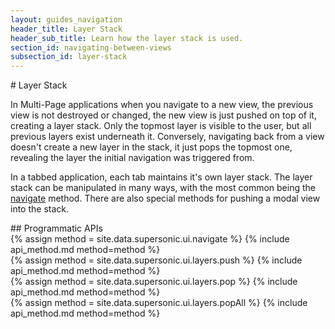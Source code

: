 ```yaml
---
layout: guides_navigation
header_title: Layer Stack
header_sub_title: Learn how the layer stack is used.
section_id: navigating-between-views
subsection_id: layer-stack
---
```

<section class="docs-section" id="layer-stack">
# Layer Stack

In Multi-Page applications when you navigate to a new view, the previous view is not destroyed or changed, the new view is just pushed on top of it, creating a layer stack. Only the topmost layer is visible to the user, but all previous layers exist underneath it. Conversely, navigating back from a view doesn't create a new layer in the stack, it just pops the topmost one, revealing the layer the initial navigation was triggered from.

In a tabbed application, each tab maintains it's own layer stack. The layer stack can be manipulated in many ways, with the most common being the [navigate](#navigate) method. There are also special methods for pushing a modal view into the stack.

</section>
## Programmatic APIs

<section class="docs-section" id="navigate">
{% assign method = site.data.supersonic.ui.navigate %}
{% include api_method.md method=method %}
</section>

<section class="docs-section" id="push">
{% assign method = site.data.supersonic.ui.layers.push %}
{% include api_method.md method=method %}
</section>

<section class="docs-section" id="pop">
{% assign method = site.data.supersonic.ui.layers.pop %}
{% include api_method.md method=method %}
</section>

<section class="docs-section" id="popAll">
{% assign method = site.data.supersonic.ui.layers.popAll %}
{% include api_method.md method=method %}
</section>